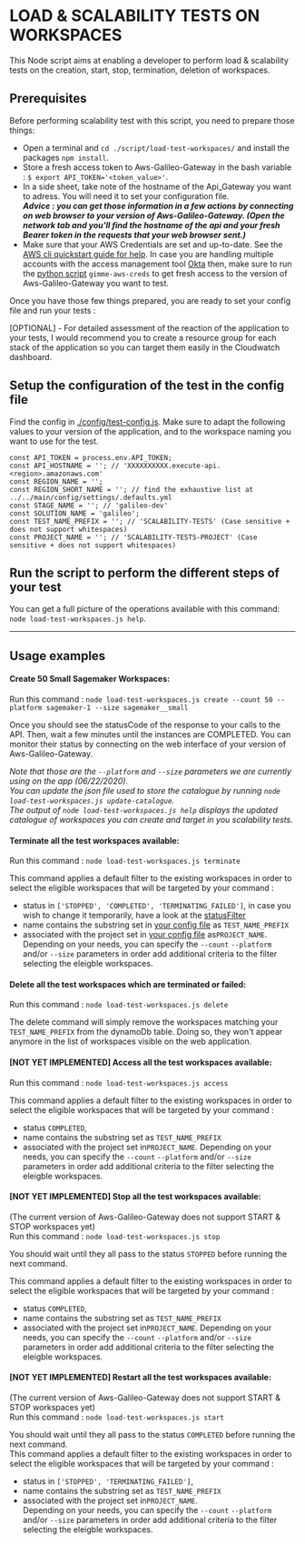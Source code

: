 # LOAD & SCALABILITY TESTS ON WORKSPACES

This Node script aims at enabling a developer to perform load & scalability tests on the creation, start, stop, termination, deletion of workspaces.



## Prerequisites 

Before performing scalability test with this script, you need to prepare those things:
- Open a terminal and `cd ./script/load-test-workspaces/` and install the packages `npm install`.
- Store a fresh access token to Aws-Galileo-Gateway in the bash variable : `$ export API_TOKEN='<token_value>'`.
- In a side sheet, take note of the hostname of the Api_Gateway you want to adress. You will need it to set your configuration file.  
___Advice : you can get those information in a few actions by connecting on web browser to your version of Aws-Galileo-Gateway. (Open the network tab and you'll find the hostname of the api and your fresh Bearer token in the requests that your web browser sent.)___
- Make sure that your AWS Credentials are set and up-to-date. See the [AWS cli quickstart guide for help](https://docs.aws.amazon.com/cli/latest/userguide/cli-configure-quickstart.html). In case you are handling multiple accounts with the access management tool [Okta](https://www.okta.com) then, make sure to run the [python script](https://github.com/Nike-Inc/gimme-aws-creds) `gimme-aws-creds` to get fresh access to the version of Aws-Galileo-Gateway you want to test.


Once you have those few things prepared, you are ready to set your config file and run your tests :

[OPTIONAL] - For detailed assessment of the reaction of the application to your tests, I would recommend you to create a resource group for each stack of the application so you can target them easily in the Cloudwatch dashboard.


## Setup the configuration of the test in the config file

Find the config in [./config/test-config.js](./config/test-config.js).
Make sure to adapt the following values to your version of the application, and to the workspace naming you want to use for the test.
```
const API_TOKEN = process.env.API_TOKEN;
const API_HOSTNAME = ''; // 'XXXXXXXXXX.execute-api.<region>.amazonaws.com'
const REGION_NAME = '';
const REGION_SHORT_NAME = ''; // find the exhaustive list at ../../main/config/settings/.defaults.yml
const STAGE_NAME = ''; // 'galileo-dev'
const SOLUTION_NAME = 'galileo';
const TEST_NAME_PREFIX = ''; // 'SCALABILITY-TESTS' (Case sensitive + does not support whitespaces)
const PROJECT_NAME = ''; // 'SCALABILITY-TESTS-PROJECT' (Case sensitive + does not support whitespaces)
```


## Run the script to perform the different steps of your test

You can get a full picture of the operations available with this command: `node load-test-workspaces.js help`.


***
## Usage examples

#### Create 50 Small Sagemaker Workspaces: 

Run this command : `node load-test-workspaces.js create --count 50 --platform sagemaker-1 --size sagemaker__small`

Once you should see the statusCode of the response to your calls to the API. Then, wait a few minutes until the instances are COMPLETED.
You can monitor their status by connecting on the web interface of your version of Aws-Galileo-Gateway.

_Note that those are the ``--platform`` and `--size` parameters we are currently using on the app (06/22/2020)._  
_You can update the json file used to store the catalogue by running `node load-test-workspaces.js update-catalogue`._  
_The output of `node load-test-workspaces.js help` displays the updated catalogue of workspaces you can create and target in you scalability tests._


#### Terminate all the test workspaces available: 

Run this command : `node load-test-workspaces.js terminate`

This command applies a default filter to the existing workspaces in order to select the eligible workspaces that will be targeted by your command :
- status in `['STOPPED', 'COMPLETED', 'TERMINATING_FAILED']`, in case you wish to change it temporarily, have a look at the [statusFilter](./load-test-workspaces.js#L250)
- name contains the substring set in [your config file](./config/test-config.js) as `TEST_NAME_PREFIX` 
- associated with the project set in [your config file](./config/test-config.js) as`PROJECT_NAME`.
Depending on your needs, you can specify the `--count` `--platform` and/or `--size` parameters in order add additional criteria to the filter selecting the eleigble workspaces.


#### Delete all the test workspaces which are terminated or failed: 

Run this command : `node load-test-workspaces.js delete`

The delete command will simply remove the workspaces matching your `TEST_NAME_PREFIX` from the dynamoDb table. Doing so, they won't appear anymore in the list of workspaces visible on the web application.


#### [NOT YET IMPLEMENTED] Access all the test workspaces available: 

Run this command : `node load-test-workspaces.js access`

This command applies a default filter to the existing workspaces in order to select the eligible workspaces that will be targeted by your command :
- status `COMPLETED`, 
- name contains the substring set as `TEST_NAME_PREFIX` 
- associated with the project set in`PROJECT_NAME`.
Depending on your needs, you can specify the `--count` `--platform` and/or `--size` parameters in order add additional criteria to the filter selecting the eleigble workspaces.

#### [NOT YET IMPLEMENTED] Stop all the test workspaces available: 

(The current version of Aws-Galileo-Gateway does not support START & STOP workspaces yet)  
Run this command : `node load-test-workspaces.js stop`

You should wait until they all pass to the status `STOPPED` before running the next command.

This command applies a default filter to the existing workspaces in order to select the eligible workspaces that will be targeted by your command :
- status `COMPLETED`, 
- name contains the substring set as `TEST_NAME_PREFIX` 
- associated with the project set in`PROJECT_NAME`.
Depending on your needs, you can specify the `--count` `--platform` and/or `--size` parameters in order add additional criteria to the filter selecting the eleigble workspaces.

#### [NOT YET IMPLEMENTED] Restart all the test workspaces available: 

(The current version of Aws-Galileo-Gateway does not support START & STOP workspaces yet)  
Run this command : `node load-test-workspaces.js start`

You should wait until they all pass to the status `COMPLETED` before running the next command.  
This command applies a default filter to the existing workspaces in order to select the eligible workspaces that will be targeted by your command :
- status in `['STOPPED', 'TERMINATING_FAILED']`, 
- name contains the substring set as `TEST_NAME_PREFIX` 
- associated with the project set in`PROJECT_NAME`.  
Depending on your needs, you can specify the `--count` `--platform` and/or `--size` parameters in order add additional criteria to the filter selecting the eleigble workspaces.